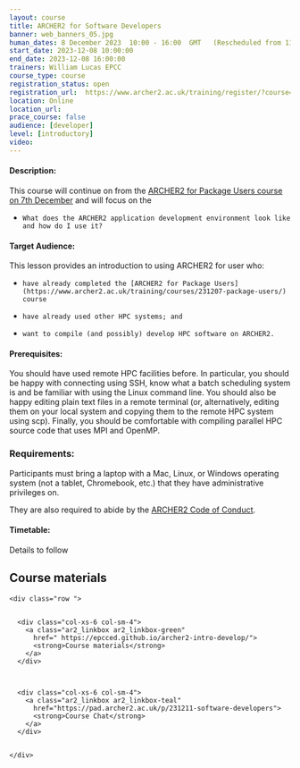 ```yaml
---
layout: course
title: ARCHER2 for Software Developers
banner: web_banners_05.jpg 
human_dates: 8 December 2023  10:00 - 16:00  GMT   (Rescheduled from 11-12 December 2023)
start_date: 2023-12-08 10:00:00
end_date: 2023-12-08 16:00:00
trainers: William Lucas EPCC
course_type: course
registration_status: open
registration_url:  https://www.archer2.ac.uk/training/register/?course=231211-software-developers
location: Online
location_url:
prace_course: false
audience: [developer]
level: [introductory]
video: 
---
```



#### Description:

This course will continue on from the [ARCHER2 for Package Users course on 7th December](https://www.archer2.ac.uk/training/courses/231207-package-users/) and will focus on the 

-     What does the ARCHER2 application development environment look like and how do I use it?



#### Target Audience:

This lesson provides an introduction to using ARCHER2 for user who:

-     have already completed the [ARCHER2 for Package Users](https://www.archer2.ac.uk/training/courses/231207-package-users/) course
-     have already used other HPC systems; and
-     want to compile (and possibly) develop HPC software on ARCHER2.


#### Prerequisites:

You should have used remote HPC facilities before. In particular, you should be happy with connecting using SSH, know what a batch scheduling system is and be familiar with using the Linux command line. You should also be happy editing plain text files in a remote terminal (or, alternatively, editing them on your local system and copying them to the remote HPC system using scp). Finally, you should be comfortable with compiling parallel HPC source code that uses MPI and OpenMP.

### Requirements:

Participants must bring a laptop with a Mac, Linux, or Windows operating system (not a tablet, Chromebook, etc.) that they have administrative privileges on.

They are also required to abide by the [ARCHER2  Code of Conduct](../../../about/policies/code-of-conduct.html). 


#### Timetable:

Details to follow

<section id="service">



<h2><a name="materials">Course materials</a></h2>
 


    <div class="row ">	

		
      <div class="col-xs-6 col-sm-4">
        <a class="ar2_linkbox ar2_linkbox-green" 
          href=" https://epcced.github.io/archer2-intro-develop/">
          <strong>Course materials</strong>         
        </a>
      </div>


 
      <div class="col-xs-6 col-sm-4">
        <a class="ar2_linkbox ar2_linkbox-teal" 
          href="https://pad.archer2.ac.uk/p/231211-software-developers">
          <strong>Course Chat</strong>       
        </a>
      </div>
		
		
 	</div>
		

					

<!--
	
<h2><a name="videos">Videos</a></h2>

<h3>Day 1 Session 1</h3>

<div>
	<iframe title="Video" width="560" height="315" src="https://www.youtube.com/embed/XXXXXXXX" frameborder="0" allow="accelerometer; autoplay; encrypted-media; gyroscope; picture-in-picture" allowfullscreen></iframe>
</div>

<h3>Day 1 Session 2</h3>

<div>
	<iframe title="Video" width="560" height="315" src="https://www.youtube.com/embed/XXXXXXXX" frameborder="0" allow="accelerometer; autoplay; encrypted-media; gyroscope; picture-in-picture" allowfullscreen></iframe>
</div>

<h3>Day 2 Session 1</h3>

<div>
	<iframe title="Video" width="560" height="315" src="https://www.youtube.com/embed/XXXXXXXX" frameborder="0" allow="accelerometer; autoplay; encrypted-media; gyroscope; picture-in-picture" allowfullscreen></iframe>
</div>

<h3>Day 2 Session 2</h3>

<div>
	<iframe title="Video" width="560" height="315" src="https://www.youtube.com/embed/XXXXXXXX" frameborder="0" allow="accelerometer; autoplay; encrypted-media; gyroscope; picture-in-picture" allowfullscreen></iframe>
</div>


-->


<!--

<h2><a name="feedback">Feedback</a></h2>


    <div class="row ">	

      <div class="col-xs-6 col-sm-4">
        <a class="ar2_linkbox ar2_linkbox-teal" 

           href=" https://www.archer2.ac.uk/training/feedback/?course=231211-software-developers " 
 

		>
          <strong>Feedback</strong><br/>
          Please let us know what was great about this course and anything we can improve
        </a>
      </div>
    </div>
		
	-->	

 
</section>


